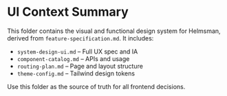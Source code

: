 # UI Context Summary

This folder contains the visual and functional design system for Helmsman, derived from `feature-specification.md`. It includes:

- `system-design-ui.md` – Full UX spec and IA
- `component-catalog.md` – APIs and usage
- `routing-plan.md` – Page and layout structure
- `theme-config.md` – Tailwind design tokens

Use this folder as the source of truth for all frontend decisions.